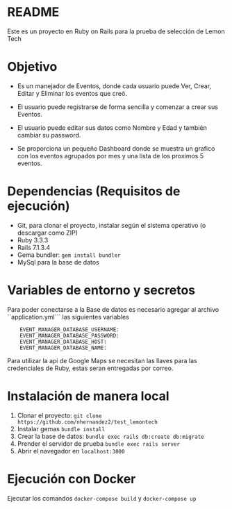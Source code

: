 # README

Este es un proyecto en Ruby on Rails para la prueba de selección de Lemon Tech

# Objetivo

- Es un manejador de Eventos, donde cada usuario puede Ver, Crear, Editar y Eliminar los eventos que creó.

- El usuario puede registrarse de forma sencilla y comenzar a crear sus Eventos.

- El usuario puede editar sus datos como Nombre y Edad y también cambiar su password.

- Se proporciona un pequeño Dashboard donde se muestra un grafico con los eventos agrupados por mes y una lista de los proximos 5 eventos.

# Dependencias (Requisitos de ejecución)

- Git, para clonar el proyecto, instalar según el sistema operativo (o descargar como ZIP)
- Ruby 3.3.3
- Rails 7.1.3.4
- Gema bundler: `gem install bundler`
- MySql para la base de datos

# Variables de entorno y secretos

Para poder conectarse a la Base de datos es necesario agregar al archivo ``application.yml``` las siguientes variables 

```
    EVENT_MANAGER_DATABASE_USERNAME: 
    EVENT_MANAGER_DATABASE_PASSWORD: 
    EVENT_MANAGER_DATABASE_HOST: 
    EVENT_MANAGER_DATABASE_NAME: 
```

Para utilizar la api de Google Maps se necesitan las llaves para las credenciales de Ruby, estas seran entregadas por correo.

# Instalación de manera local
1. Clonar el proyecto: `git clone https://github.com/nhernandez2/test_lemontech`
2. Instalar gemas `bundle install`
3. Crear la base de datos: `bundle exec rails db:create db:migrate`
4. Prender el servidor de prueba `bundle exec rails server`
5. Abrir el navegador en `localhost:3000`

# Ejecución con Docker

Ejecutar los comandos `docker-compose build` y `docker-compose up`




